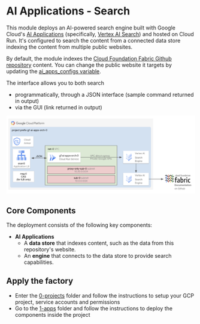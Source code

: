 # AI Applications - Search

This module deploys an AI-powered search engine built with Google Cloud's [AI Applications](https://cloud.google.com/generative-ai-app-builder/docs/introduction) (specifically, [Vertex AI Search](https://cloud.google.com/generative-ai-app-builder/docs/create-datastore-ingest)) and hosted on Cloud Run. It's configured to search the content from a connected data store indexing the content from multiple public websites.

By default, the module indexes the [Cloud Foundation Fabric Github repository](https://github.com/GoogleCloudPlatform/cloud-foundation-fabric) content. You can change the public website it targets by updating the [ai_apps_configs variable](./1-apps/variables.tf).

The interface allows you to both search

- programmatically, through a JSON interface (sample command returned in output)
- via the GUI (link returned in output)

![Architecture Diagram](./diagram.png)

## Core Components

The deployment consists of the following key components:

- **AI Applications**
  - A **data store** that indexes content, such as the data from this repository's website.
  - An **engine** that connects to the data store to provide search capabilities.

## Apply the factory

- Enter the [0-projects](0-projects/README.md) folder and follow the instructions to setup your GCP project, service accounts and permissions
- Go to the [1-apps](1-apps/README.md) folder and follow the instructions to deploy the components inside the project
